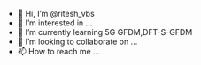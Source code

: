 - 👋 Hi, I’m @ritesh_vbs
- 👀 I’m interested in ...
- 🌱 I’m currently learning 5G GFDM,DFT-S-GFDM
- 💞️ I’m looking to collaborate on ...
- 📫 How to reach me ...

<!---
Riteshbaranwal01/Riteshbaranwal01 is a ✨ special ✨ repository because its `README.md` (this file) appears on your GitHub profile.
You can click the Preview link to take a look at your changes.
--->
